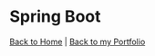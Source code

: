 # Spring Boot

[Back to Home](/interview-questions) | [Back to my Portfolio](https://nirmalakumarsahu.in/)
